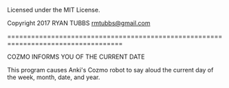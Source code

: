 Licensed under the MIT License. 

Copyright 2017 RYAN TUBBS rmtubbs@gmail.com 

===================================================================================

COZMO INFORMS YOU OF THE CURRENT DATE

This program causes Anki's Cozmo robot to say aloud the current day of the week, month, date, and year. 
